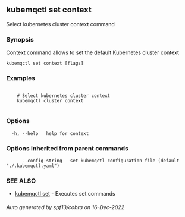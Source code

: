 ## kubemqctl set context

Select kubernetes cluster context command

### Synopsis

Context command allows to set the default Kubernetes cluster context

```
kubemqctl set context [flags]
```

### Examples

```

	# Select kubernetes cluster context
	kubemqctl cluster context


```

### Options

```
  -h, --help   help for context
```

### Options inherited from parent commands

```
      --config string   set kubemqctl configuration file (default "./.kubemqctl.yaml")
```

### SEE ALSO

* [kubemqctl set](kubemqctl_set.md)	 - Executes set commands

###### Auto generated by spf13/cobra on 16-Dec-2022
